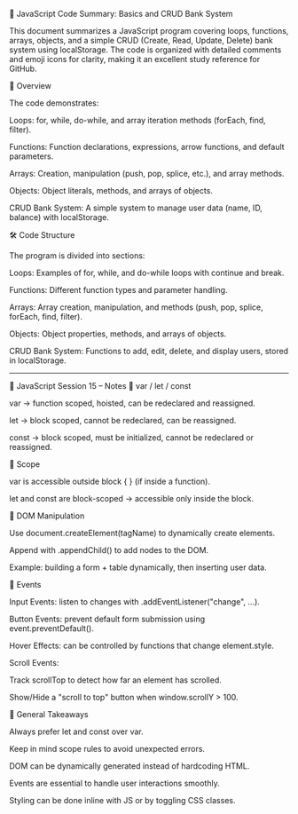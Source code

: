 📝 JavaScript Code Summary: Basics and CRUD Bank System

This document summarizes a JavaScript program covering loops, functions, arrays, objects, and a simple CRUD (Create, Read, Update, Delete) bank system using localStorage. The code is organized with detailed comments and emoji icons for clarity, making it an excellent study reference for GitHub.

🚀 Overview

The code demonstrates:

Loops: for, while, do-while, and array iteration methods (forEach, find, filter).

Functions: Function declarations, expressions, arrow functions, and default parameters.

Arrays: Creation, manipulation (push, pop, splice, etc.), and array methods.

Objects: Object literals, methods, and arrays of objects.

CRUD Bank System: A simple system to manage user data (name, ID, balance) with localStorage.

🛠️ Code Structure

The program is divided into sections:

Loops: Examples of for, while, and do-while loops with continue and break.

Functions: Different function types and parameter handling.

Arrays: Array creation, manipulation, and methods (push, pop, splice, forEach, find, filter).

Objects: Object properties, methods, and arrays of objects.



CRUD Bank System: Functions to add, edit, delete, and display users, stored in localStorage.

-------------------------------------------------------------------------------------------------------------------

📘 JavaScript Session 15 – Notes
🔹 var / let / const

var → function scoped, hoisted, can be redeclared and reassigned.

let → block scoped, cannot be redeclared, can be reassigned.

const → block scoped, must be initialized, cannot be redeclared or reassigned.

🔹 Scope

var is accessible outside block { } (if inside a function).

let and const are block-scoped → accessible only inside the block.

🔹 DOM Manipulation

Use document.createElement(tagName) to dynamically create elements.

Append with .appendChild() to add nodes to the DOM.

Example: building a form + table dynamically, then inserting user data.

🔹 Events

Input Events: listen to changes with .addEventListener("change", ...).

Button Events: prevent default form submission using event.preventDefault().

Hover Effects: can be controlled by functions that change element.style.

Scroll Events:

Track scrollTop to detect how far an element has scrolled.

Show/Hide a "scroll to top" button when window.scrollY > 100.

🔹 General Takeaways

Always prefer let and const over var.

Keep in mind scope rules to avoid unexpected errors.

DOM can be dynamically generated instead of hardcoding HTML.

Events are essential to handle user interactions smoothly.

Styling can be done inline with JS or by toggling CSS classes.

